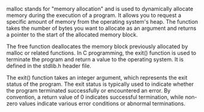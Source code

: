 malloc stands for "memory allocation" and is used to dynamically allocate memory during the execution of a program. It allows you to request a specific amount of memory from the operating system's heap. The function takes the number of bytes you want to allocate as an argument and returns a pointer to the start of the allocated memory block.

The free function deallocates the memory block previously allocated by malloc or related functions.
In C programming, the exit() function is used to terminate the program and return a value to the operating system. It is defined in the stdlib.h header file.

The exit() function takes an integer argument, which represents the exit status of the program. The exit status is typically used to indicate whether the program terminated successfully or encountered an error. By convention, a return value of 0 indicates successful termination, while non-zero values indicate various error conditions or abnormal terminations.


